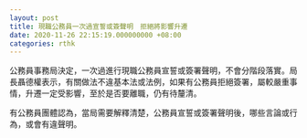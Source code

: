 ```yaml
---
layout: post
title: 現職公務員一次過宣誓或簽聲明　拒絕將影響升遷
date: 2020-11-26 22:15:19.000000000 +08:00
categories: rthk
---
```


公務員事務局決定，一次過進行現職公務員宣誓或簽署聲明，不會分階段落實。局長聶德權表示，有關做法不違基本法或法例，如果有公務員拒絕簽署，屬較嚴重事情，升遷一定受影響，至於是否要離職，仍有待釐清。

有公務員團體認為，當局需要解釋清楚，公務員宣誓或簽署聲明後，哪些言論或行為，或會有違聲明。
